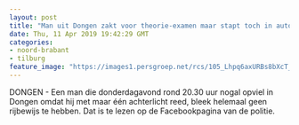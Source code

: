 ```yaml
---
layout: post
title: "Man uit Dongen zakt voor theorie-examen maar stapt toch in auto: betrapt door kapot achterlicht in Rijen"
date: Thu, 11 Apr 2019 19:42:29 GMT
categories: 
- noord-brabant 
- tilburg 
feature_image: "https://images1.persgroep.net/rcs/105_Lhpq6axURBs8bXcT_aNXZUo/diocontent/145335186/_fitwidth/400/?appId=21791a8992982cd8da851550a453bd7f&quality=0.7"
---
```


DONGEN - Een man die donderdagavond rond 20.30 uur nogal opviel in Dongen omdat hij met maar één achterlicht reed, bleek helemaal geen rijbewijs te hebben. Dat is te lezen op de Facebookpagina van de politie.

